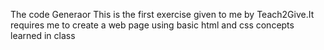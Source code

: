 The code Generaor
This is the first exercise given to me by Teach2Give.It requires me to create a web page using basic html and css concepts learned in class
